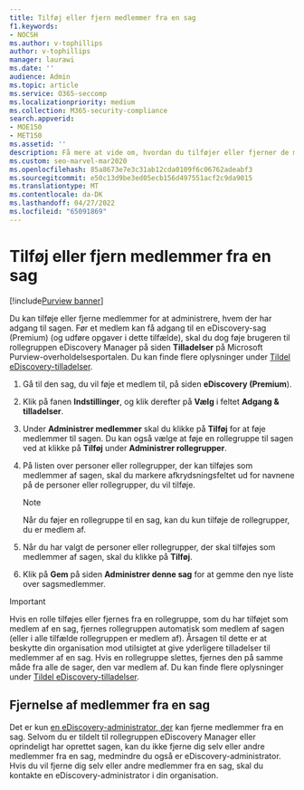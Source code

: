 ```yaml
---
title: Tilføj eller fjern medlemmer fra en sag
f1.keywords:
- NOCSH
ms.author: v-tophillips
author: v-tophillips
manager: laurawi
ms.date: ''
audience: Admin
ms.topic: article
ms.service: O365-seccomp
ms.localizationpriority: medium
ms.collection: M365-security-compliance
search.appverid:
- MOE150
- MET150
ms.assetid: ''
description: Få mere at vide om, hvordan du tilføjer eller fjerner de medlemmer, der har adgang til en sag, når du administrerer en eDiscovery-sag (Premium).
ms.custom: seo-marvel-mar2020
ms.openlocfilehash: 85a8673e7e3c31ab12cda0109f6c06762adeabf3
ms.sourcegitcommit: e50c13d9be3ed05ecb156d497551acf2c9da9015
ms.translationtype: MT
ms.contentlocale: da-DK
ms.lasthandoff: 04/27/2022
ms.locfileid: "65091869"
---
```

# <a name="add-or-remove-members-from-a-case"></a>Tilføj eller fjern medlemmer fra en sag

[!include[Purview banner](../includes/purview-rebrand-banner.md)]

Du kan tilføje eller fjerne medlemmer for at administrere, hvem der har adgang til sagen. Før et medlem kan få adgang til en eDiscovery-sag (Premium) (og udføre opgaver i dette tilfælde), skal du dog føje brugeren til rollegruppen eDiscovery Manager på siden **Tilladelser** på Microsoft Purview-overholdelsesportalen. Du kan finde flere oplysninger under [Tildel eDiscovery-tilladelser](./assign-ediscovery-permissions.md).

1. Gå til den sag, du vil føje et medlem til, på siden **eDiscovery (Premium**).

2. Klik på fanen **Indstillinger**, og klik derefter på **Vælg** i feltet **Adgang & tilladelser**.

3. Under **Administrer medlemmer** skal du klikke på **Tilføj** for at føje medlemmer til sagen. Du kan også vælge at føje en rollegruppe til sagen ved at klikke på  **Tilføj** under **Administrer rollegrupper**.

4. På listen over personer eller rollegrupper, der kan tilføjes som medlemmer af sagen, skal du markere afkrydsningsfeltet ud for navnene på de personer eller rollegrupper, du vil tilføje.

   > [!NOTE]
   > Når du føjer en rollegruppe til en sag, kan du kun tilføje de rollegrupper, du er medlem af.

5. Når du har valgt de personer eller rollegrupper, der skal tilføjes som medlemmer af sagen, skal du klikke på **Tilføj**.

6. Klik på **Gem** på siden **Administrer denne sag** for at gemme den nye liste over sagsmedlemmer.

> [!IMPORTANT]
> Hvis en rolle tilføjes eller fjernes fra en rollegruppe, som du har tilføjet som medlem af en sag, fjernes rollegruppen automatisk som medlem af sagen (eller i alle tilfælde rollegruppen er medlem af). Årsagen til dette er at beskytte din organisation mod utilsigtet at give yderligere tilladelser til medlemmer af en sag. Hvis en rollegruppe slettes, fjernes den på samme måde fra alle de sager, den var medlem af. Du kan finde flere oplysninger under [Tildel eDiscovery-tilladelser](assign-ediscovery-permissions.md#adding-role-groups-as-members-of-ediscovery-cases).

## <a name="removing-members-from-a-case"></a>Fjernelse af medlemmer fra en sag

Det er kun [en eDiscovery-administrator, der](assign-ediscovery-permissions.md) kan fjerne medlemmer fra en sag. Selvom du er tildelt til rollegruppen eDiscovery Manager eller oprindeligt har oprettet sagen, kan du ikke fjerne dig selv eller andre medlemmer fra en sag, medmindre du også er eDiscovery-administrator. Hvis du vil fjerne dig selv eller andre medlemmer fra en sag, skal du kontakte en eDiscovery-administrator i din organisation.
